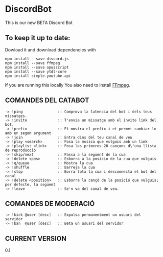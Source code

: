 # DiscordBot
This is our new BETA Discord Bot

## To keep it up to date:

Dowload it and download dependencies with
``` 
npm install --save discord.js
npm install --save ffmpeg 
npm install --save opusscript 
npm install --save ytdl-core
npm install simple-youtube-api
```
If you are running this locally
You also need to install [FFmpeg](https://www.youtube.com/watch?v=qjtmgCb8NcE).


## **COMANDES DEL CATABOT**
```
-> !ping                :: Comprova la latencia del bot i dels teus missatges.
-> !invite              :: T'envia un missatge amb el invite link del bot.
-> !prefix              :: Et mostra el prefix i et permet cambiar-lo amb un segon argument
-> !join                :: Entra dins del teu canal de veu
-> !play <search>       :: Posa la musica que vulguis amb un link
-> !playlist <link>     :: Posa les primeres 20 cançons d\'una llista de reproducció
-> !skip/next           :: Passa a la següent de la cua
-> !delete <pos>        :: Esborra a la posicio de la cua que vulguis
-> !q/queue             :: Mostra la cua
-> !shuffle             :: Barreja la cua
-> !stop                :: Borra tota la cua i desconnecta el bot del canal
-> !delete <position>   :: Esborra la cançó de la posició que vulguis; per defecte, la següent
-> !leave               :: Se'n va del canal de veu.
```

## **COMANDES DE MODERACIÓ**
```
-> !kick @user [desc]   :: Expulsa permanentment un usuari del servidor
-> !ban  @user [desc]   :: Beta un usuari del servidor
```

## CURRENT VERSION
0.1
            